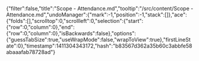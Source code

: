 {"filter":false,"title":"Scope - Attendance.md","tooltip":"/src/content/Scope - Attendance.md","undoManager":{"mark":-1,"position":-1,"stack":[]},"ace":{"folds":[],"scrolltop":0,"scrollleft":0,"selection":{"start":{"row":0,"column":0},"end":{"row":0,"column":0},"isBackwards":false},"options":{"guessTabSize":true,"useWrapMode":false,"wrapToView":true},"firstLineState":0},"timestamp":1411304343172,"hash":"b83567d362a35b60c3abbfe58abaaafab78728ad"}